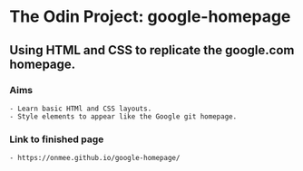 # The Odin Project: google-homepage

## Using HTML and CSS to replicate the google.com homepage.

###   Aims
	- Learn basic HTMl and CSS layouts.
	- Style elements to appear like the Google git homepage.

###   Link to finished page
	- https://onmee.github.io/google-homepage/	  